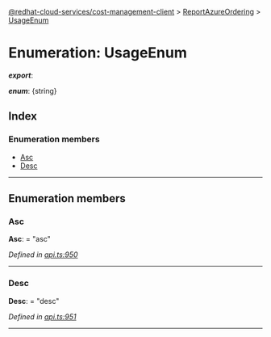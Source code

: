 [@redhat-cloud-services/cost-management-client](../README.md) > [ReportAzureOrdering](../modules/reportazureordering.md) > [UsageEnum](../enums/reportazureordering.usageenum.md)

# Enumeration: UsageEnum

*__export__*: 

*__enum__*: {string}

## Index

### Enumeration members

* [Asc](reportazureordering.usageenum.md#asc)
* [Desc](reportazureordering.usageenum.md#desc)

---

## Enumeration members

<a id="asc"></a>

###  Asc

**Asc**:  = "asc"

*Defined in [api.ts:950](https://github.com/RedHatInsights/javascript-clients/blob/master/packages/cost-management/api.ts#L950)*

___
<a id="desc"></a>

###  Desc

**Desc**:  = "desc"

*Defined in [api.ts:951](https://github.com/RedHatInsights/javascript-clients/blob/master/packages/cost-management/api.ts#L951)*

___

